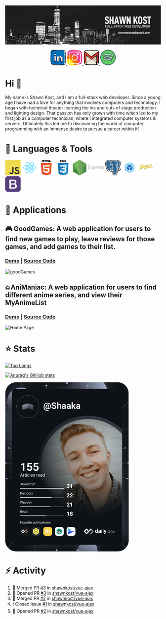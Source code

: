 
![Banner](https://github.com/shawnkost/shawnkost/blob/master/images/Banner.jpg?raw=true)

<p align="center">
  <a href="https://www.linkedin.com/in/shawnkost/">
    <img src="https://raw.githubusercontent.com/shawnkost/shawnkost/eb680fe0fdbc95c86682b48f1e4f5f2a0d8125df/images/linkedin.svg" width="50" height="50">
  </a>
  <a href="https://www.instagram.com/hashtagnosoul">
    <img src="https://raw.githubusercontent.com/shawnkost/shawnkost/9f9598274a390661304cf8785ed3952d60e918a3/images/instagram.svg" width="50" height="50">
  </a>
  <a href="mailto:shawnmkost@gmail.com">
    <img src="https://raw.githubusercontent.com/shawnkost/shawnkost/9f9598274a390661304cf8785ed3952d60e918a3/images/gmail.svg" width="50" height="50">
  </a>
  <a href="https://open.spotify.com/user/1215760286">
    <img src="https://raw.githubusercontent.com/shawnkost/shawnkost/f462bcaa14dfd5cffac8800ff609531a1a4fa2b6/images/spotify.svg" width="50" height="50">
  </a>
</p>

# Hi :wave:

My name is Shawn Kost, and I am a full-stack web developer. Since a young age I have had a love for anything that involves computers and technology. I began with technical theater learning the ins and outs of stage production and lighting design. That passion has only grown with time which led to my first job as a computer technician, where I integrated computer systems & servers. Ultimately this led me to discovering the world of computer programming with an immense desire to pursue a career within it!

# :wrench: Languages & Tools

<p float="left">
  <img src="https://raw.githubusercontent.com/github/explore/80688e429a7d4ef2fca1e82350fe8e3517d3494d/topics/javascript/javascript.png" width="50" height="50">
  <img src="https://raw.githubusercontent.com/github/explore/80688e429a7d4ef2fca1e82350fe8e3517d3494d/topics/react/react.png" width="50" height="50">
  <img src="https://raw.githubusercontent.com/github/explore/80688e429a7d4ef2fca1e82350fe8e3517d3494d/topics/html/html.png" width="50" height="50">
  <img src="https://raw.githubusercontent.com/github/explore/80688e429a7d4ef2fca1e82350fe8e3517d3494d/topics/css/css.png" width="50" height="50">
  <img src="https://raw.githubusercontent.com/github/explore/80688e429a7d4ef2fca1e82350fe8e3517d3494d/topics/nodejs/nodejs.png" width="50" height="50">
  <img src="https://raw.githubusercontent.com/github/explore/80688e429a7d4ef2fca1e82350fe8e3517d3494d/topics/express/express.png" width="50" height="50">
  <img src="https://raw.githubusercontent.com/github/explore/80688e429a7d4ef2fca1e82350fe8e3517d3494d/topics/postgresql/postgresql.png" width="50" height="50">
  <img src="https://raw.githubusercontent.com/github/explore/80688e429a7d4ef2fca1e82350fe8e3517d3494d/topics/webpack/webpack.png" width="50" height="50">
  <img src="https://raw.githubusercontent.com/github/explore/cb39e2385dfcec8a661d01bfacff6b1e33bbaa9d/topics/babel/babel.png" width="50" height="50">
  <img src="https://raw.githubusercontent.com/github/explore/80688e429a7d4ef2fca1e82350fe8e3517d3494d/topics/bootstrap/bootstrap.png" width="50" height="50">
</p>

# :iphone: Applications


## :video_game: **GoodGames**: A web application for users to find new games to play, leave reviews for those games, and add games to their list.

### [Demo](https://good-games-project.herokuapp.com/) | [Source Code](https://github.com/shawnkost/good-games)

![goodGames](https://user-images.githubusercontent.com/71413368/108276433-aa9f5300-712c-11eb-8fa5-efbee57a594e.gif)

## :boom:**AniManiac**: A web application for users to find different anime series, and view their MyAnimeList

### [Demo](https://shawnkost.github.io/ajax-project/) | [Source Code](https://github.com/shawnkost/ajax-project)

![Home Page](https://user-images.githubusercontent.com/71413368/102849573-48480180-43cc-11eb-90df-01718a8a4c22.png)

# :star: Stats

[![Top Langs](https://github-readme-stats.vercel.app/api/top-langs/?username=shawnkost&layout=compact&theme=dark)](https://github.com/anuraghazra/github-readme-stats)


[![Anurag's GitHub stats](https://github-readme-stats.vercel.app/api?username=shawnkost&count_private=true&show_icons=true&theme=dark&hide=stars,contribs)](https://github.com/anuraghazra/github-readme-stats)

<a href="https://app.daily.dev/Shaaka"><img src="https://github.com/shawnkost/shawnkost/blob/master/devcard.svg" width="400" alt="Shawn Kost's Dev Card"/></a>


# :zap: Activity
<!--START_SECTION:activity-->
1. 🎉 Merged PR [#3](https://github.com/shawnkost/vue-ajax/pull/3) in [shawnkost/vue-ajax](https://github.com/shawnkost/vue-ajax)
2. 💪 Opened PR [#3](https://github.com/shawnkost/vue-ajax/pull/3) in [shawnkost/vue-ajax](https://github.com/shawnkost/vue-ajax)
3. 🎉 Merged PR [#2](https://github.com/shawnkost/vue-ajax/pull/2) in [shawnkost/vue-ajax](https://github.com/shawnkost/vue-ajax)
4. ❗️ Closed issue [#1](https://github.com/shawnkost/vue-ajax/issues/1) in [shawnkost/vue-ajax](https://github.com/shawnkost/vue-ajax)
5. 💪 Opened PR [#2](https://github.com/shawnkost/vue-ajax/pull/2) in [shawnkost/vue-ajax](https://github.com/shawnkost/vue-ajax)
<!--END_SECTION:activity-->
